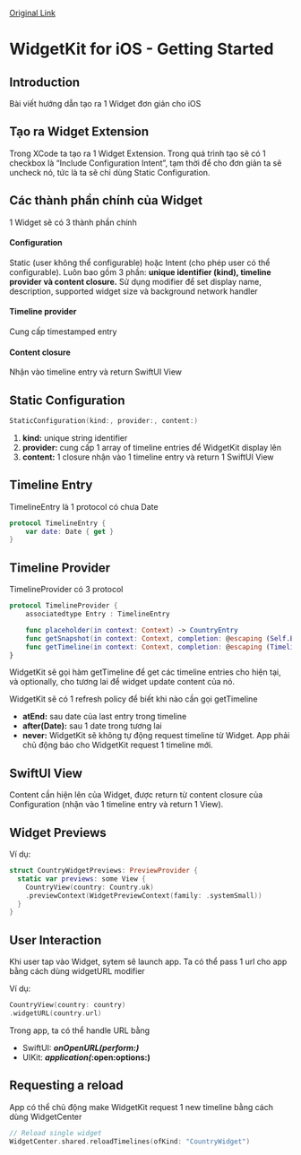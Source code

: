 [Original Link](https://useyourloaf.com/blog/widgetkit-for-ios-getting-started/)

# WidgetKit for iOS - Getting Started
## Introduction
Bài viết hướng dẫn tạo ra 1 Widget đơn giản cho iOS

## Tạo ra Widget Extension
Trong XCode ta tạo ra 1 Widget Extension. Trong quá trình tạo sẽ có 1 checkbox là “Include Configuration Intent”, tạm thời để cho đơn giản ta sẽ uncheck nó, tức là ta sẽ chỉ dùng Static Configuration.

## Các thành phần chính của Widget
1 Widget sẽ có 3 thành phần chính

#### Configuration
Static (user không thể configurable) hoặc Intent (cho phép user có thể configurable). Luôn bao gồm 3 phần: __unique identifier (kind), timeline provider và content closure.__ Sử dụng modifier để set display name, description, supported widget size và background network handler

#### Timeline provider
Cung cấp timestamped entry 

#### Content closure
Nhận vào timeline entry và return SwiftUI View

## Static Configuration
```swift
StaticConfiguration(kind:, provider:, content:)
```
1. __kind:__ unique string identifier
2. __provider:__ cung cấp 1 array of timeline entries để WidgetKit display lên
3. __content:__ 1 closure nhận vào 1 timeline entry và return 1 SwiftUI View

## Timeline Entry
TimelineEntry là 1 protocol có chưa Date
```swift
protocol TimelineEntry {
    var date: Date { get }
}
```
## Timeline Provider
TimelineProvider có 3 protocol
```swift
protocol TimelineProvider {
    associatedtype Entry : TimelineEntry

    func placeholder(in context: Context) -> CountryEntry
    func getSnapshot(in context: Context, completion: @escaping (Self.Entry) -> Void)
    func getTimeline(in context: Context, completion: @escaping (Timeline<Self.Entry>) -> Void)
}
```
WidgetKit sẽ gọi hàm getTimeline để get các timeline entries cho hiện tại, và optionally, cho tương lai để widget update content của nó.

WidgetKit sẽ có 1 refresh policy để biết khi nào cần gọi getTimeline
* __atEnd:__ sau date của last entry trong timeline
* __after(Date):__ sau 1 date trong tương lai
* __never:__ WidgetKit sẽ không tự động request timeline từ Widget. App phải chủ động báo cho WidgetKit request 1 timeline mới.

## SwiftUI View
Content cần hiện lên của Widget, được return từ content closure của Configuration (nhận vào 1 timeline entry và return 1 View).

## Widget Previews
Ví dụ:
```swift
struct CountryWidgetPreviews: PreviewProvider {
  static var previews: some View {
    CountryView(country: Country.uk)
    .previewContext(WidgetPreviewContext(family: .systemSmall))
  }
}
```
## User Interaction
Khi user tap vào Widget, sytem sẽ launch app. Ta có thể pass 1 url cho app bằng cách dùng widgetURL modifier

Ví dụ:
```swift
CountryView(country: country)
.widgetURL(country.url)
```
Trong app, ta có thể handle URL bằng
* SwiftUI: ___onOpenURL(perform:)___
* UIKit: ___application(_:open:options:)__

## Requesting a reload
App có thể chủ động make WidgetKit request 1  new timeline bằng cách dùng WidgetCenter
```swift
// Reload single widget
WidgetCenter.shared.reloadTimelines(ofKind: "CountryWidget")
```
